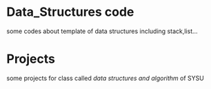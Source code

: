 # Data_Structures code
some codes about template of data structures including stack,list...  
# Projects  
some projects for class called *data structures and algorithm* of SYSU  



